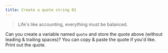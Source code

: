 ```yaml
---
title: Create a quote string 01
---
```


> Life's like accounting, everything must be balanced.

Can you create a variable named `quote` and store the quote above (without leading & trailing spaces)? You can copy & paste the quote if you'd like. Print out the quote.
